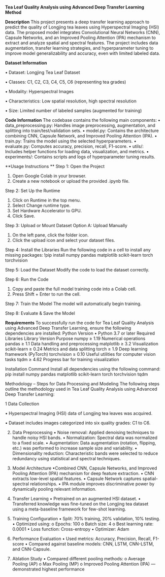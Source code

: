 **Tea Leaf Quality Analysis using Advanced Deep Transfer Learning Method**


**Description**
This project presents a deep transfer learning approach to predict the quality of Longjing tea leaves using Hyperspectral Imaging (HSI) data. The proposed model integrates Convolutional Neural Networks (CNN), Capsule Networks, and an Improved Pooling Attention (IPA) mechanism to extract and analyze spatial and spectral features. The project includes data augmentation, transfer learning strategies, and hyperparameter tuning to improve model generalizability and accuracy, even with limited labeled data.

**Dataset Information**

•	Dataset: Longjing Tea Leaf Dataset

•	Classes: C1, C2, C3, C4, C5, C6 (representing tea grades)

•	Modality: Hyperspectral Images

•	Characteristics: Low spatial resolution, high spectral resolution

•	Size: Limited number of labeled samples (augmented for training)

**Code Information**
The codebase contains the following main components:
•	data_preprocessing.py: Handles image preprocessing, augmentation, and splitting into train/test/validation sets.
•	model.py: Contains the architecture combining CNN, Capsule Network, and Improved Pooling Attention (IPA).
•	train.py: Trains the model using the selected hyperparameters.
•	evaluate.py: Computes accuracy, precision, recall, F1-score.
•	utils/: Includes helper functions for loading data, visualization, and metrics.
•	experiments/: Contains scripts and logs of hyperparameter tuning results.

**Usage Instructions **
Step 1: Open the Project
1.	Open Google Colab in your browser.
2.	Create a new notebook or upload the provided .ipynb file.

Step 2: Set Up the Runtime
1.	Click on Runtime in the top menu.
2.	Select Change runtime type.
3.	Set Hardware Accelerator to GPU.
4.	Click Save.

Step 3: Upload or Mount Dataset
Option A: Upload Manually
1.	On the left pane, click the folder icon.
2.	Click the upload icon and select your dataset files.

Step 4: Install the Libraries 
Run the following code in a cell to install any missing packages:
!pip install numpy pandas matplotlib scikit-learn torch torchvision

Step 5: Load the Dataset
Modify the code to load the dataset correctly. 

Step 6: Run the Code
1.	Copy and paste the full model training code into a Colab cell.
2.	Press Shift + Enter to run the cell.

Step 7: Train the Model
The model will automatically begin training. 

Step 8: Evaluate & Save the Model

**Requirements**
To successfully run the code for Tea Leaf Quality Analysis using Advanced Deep Transfer Learning, ensure the following dependencies are installed:
Python Version
•	Python 3.7 or later
Required Libraries
Library	Version	Purpose
numpy	≥ 1.19	Numerical operations
pandas	≥ 1.1	Data handling and preprocessing
matplotlib	≥ 3.2	Visualization
scikit-learn	≥ 0.24	Metrics and data splitting
torch	≥ 1.9	Deep learning framework (PyTorch)
torchvision	≥ 0.10	Useful utilities for computer vision tasks
tqdm	≥ 4.62	Progress bar for training visualization

Installation Command
Install all dependencies using the following command:
pip install numpy pandas matplotlib scikit-learn torch torchvision tqdm

Methodology – Steps for Data Processing and Modeling
The following steps outline the methodology used in Tea Leaf Quality Analysis using Advanced Deep Transfer Learning:

1 Data Collection 

• Hyperspectral Imaging (HSI) data of Longjing tea leaves was acquired.

• Dataset includes images categorized into six quality grades: C1 to C6.

2. Data Preprocessing
•	Noise removal: Applied denoising techniques to handle noisy HSI bands.
•	Normalization: Spectral data was normalized to a fixed scale.
•	Augmentation: Data augmentation (rotation, flipping, etc.) was performed to increase sample size and variability.
•	Dimensionality reduction: Characteristic bands were selected to reduce redundancy using statistical and spectral techniques.

3. Model Architecture
•Combined CNN, Capsule Networks, and Improved Pooling Attention (IPA) mechanism for deep feature extraction.
•	CNN extracts low-level spatial features.
•	Capsule Network captures spatial-spectral relationships.
•	IPA module improves discriminative power by dynamically pooling relevant information.

4. Transfer Learning
•	Pretrained on an augmented HSI dataset.
•	Transferred knowledge was fine-tuned on the Longjing tea dataset using a meta-baseline framework for few-shot learning.

5. Training Configuration
•	Split: 70% training, 20% validation, 10% testing.
•	Optimized using:
o	Epochs: 100
o	Batch size: 4
o	Best learning rate: 0.0001
•	Loss function: Cross-entropy
•	Optimizer: Adam

6. Performance Evaluation
•	Used metrics: Accuracy, Precision, Recall, F1-score
•	Compared against baseline models: CNN, LSTM, CNN-LSTM, and CNN-Capsule.

7. Ablation Study
•	Compared different pooling methods:
o	Average Pooling (AP)
o	Max Pooling (MP)
o	Improved Pooling Attention (IPA) — demonstrated highest performance
